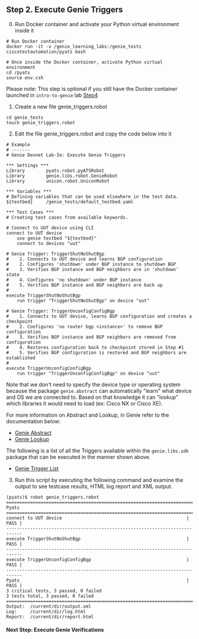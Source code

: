 ## Step 2. Execute Genie Triggers


0. Run Docker container and activate your Python virtual environment inside it

```
# Run Docker container
docker run -it -v /genie_learning_labs:/genie_tests ciscotestautomation/pyats bash

# Once inside the Docker container, activate Python virtual environment
cd /pyats
source env.csh
```

Please note: This step is optional if you still have the Docker container launched in `intro-to-genie` lab [Step4]()


1. Create a new file genie_triggers.robot

```
cd genie_tests
touch genie_triggers.robot
```


2. Edit the file genie_triggers.robot and copy the code below into it

```
# Example
# -------
# Genie Devnet Lab-3a: Execute Genie Triggers

*** Settings ***
Library        pyats.robot.pyATSRobot
Library        genie.libs.robot.GenieRobot
Library        unicon.robot.UniconRobot

*** Variables ***
# Defining variables that can be used elsewhere in the test data.
${testbed}     /genie_tests/default_testbed.yaml

*** Test Cases ***
# Creating test cases from available keywords.

# Connect to UUT device using CLI
connect to UUT device
    use genie testbed "${testbed}"
    connect to devices "uut"

# Genie Trigger: TriggerShutNoShutBgp
#    1. Connects to UUT device and learns BGP configuration
#    2. Configures 'shutdown' under BGP instance to shutdown BGP
#    3. Verifies BGP instance and BGP neighbors are in 'shutdown' state
#    4. Configures 'no shutdown' under BGP instance
#    5. Verifies BGP instance and BGP neighbors are back up
#
execute TriggerShutNoShutBgp
    run trigger "TriggerShutNoShutBgp" on device "uut"

# Genie Trigger: TriggerUnconfigConfigBgp
#    1. Connects to UUT device, learns BGP configuration and creates a checkpoint
#    2. Configures 'no router bgp <instance>' to remove BGP configuration
#    3. Verifies BGP instance and BGP neighbors are removed from configuration
#    4. Restores configuration back to checkpoint stored in Step #1
#    5. Verifies BGP configuration is restored and BGP neighbors are established
#
execute TriggerUnconfigConfigBgp
    run trigger "TriggerUnconfigConfigBgp" on device "uut"
```

Note that we don't need to specify the device type or operating system because the package `genie.abstract` can automatically "learn" what device and OS we are connected to. Based on that knowledge it can "lookup" which libraries it would need to load (ex: Cisco NX or Cisco XE).

For more information on Abstract and Lookup, in Genie refer to the documentation below:
- [Genie Abstract](https://pubhub.devnetcloud.com/media/pyats-packages/docs/abstract/introduction.html)
- [Genie Lookup](https://pubhub.devnetcloud.com/media/pyats-packages/docs/abstract/lookup_class.html)

The following is a list of all the Triggers available within the `genie.libs.sdk` package that can be executed in the manner shown above.
- [Genie Trigger List](https://pubhub.devnetcloud.com/media/pyats-packages/docs/genie/genie_libs/#/triggers)


3. Run this script by executing the following command and examine the output to see testcase results, HTML log report and XML output.

```
(pyats)$ robot genie_triggers.robot
============================================================================
Pyats
============================================================================
connect to UUT device                                               | PASS |
----------------------------------------------------------------------------
execute TriggerShutNoShutBgp                                        | PASS |
----------------------------------------------------------------------------
execute TriggerUnconfigConfigBgp                                    | PASS |
----------------------------------------------------------------------------
Pyats                                                               | PASS |
3 critical tests, 3 passed, 0 failed
3 tests total, 3 passed, 0 failed
===========================================================================
Output:  /current/dir/output.xml
Log:     /current/dir/log.html
Report:  /current/dir/report.html
```


#### Next Step: Execute Genie Verifications
